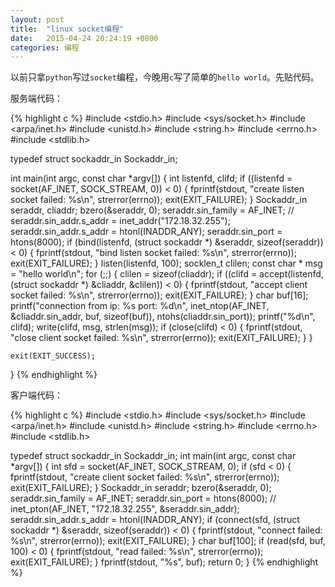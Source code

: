 ```yaml
---
layout: post
title:  "linux socket编程"
date:   2015-04-24 20:24:19 +0800
categories: 编程
---
```


以前只拿`python`写过`socket`编程，今晚用`c`写了简单的`hello world`。先贴代码。

服务端代码：

{% highlight c %}
#include <stdio.h>
#include <sys/socket.h>
#include <arpa/inet.h>
#include <unistd.h>
#include <string.h>
#include <errno.h>
#include <stdlib.h>

typedef struct sockaddr_in Sockaddr_in;

int main(int argc, const char *argv[]) {
    int listenfd, clifd; 
    if ((listenfd = socket(AF_INET, SOCK_STREAM, 0)) < 0) {
        fprintf(stdout, "create listen socket failed: %s\n", strerror(errno));
        exit(EXIT_FAILURE);
    }
    Sockaddr_in seraddr, cliaddr;
    bzero(&seraddr, 0);
    seraddr.sin_family = AF_INET;
    // seraddr.sin_addr.s_addr = inet_addr("172.18.32.255");
    seraddr.sin_addr.s_addr = htonl(INADDR_ANY);
    seraddr.sin_port = htons(8000);
    if (bind(listenfd, (struct sockaddr *) &seraddr, sizeof(seraddr)) < 0) {
        fprintf(stdout, "bind listen socket failed: %s\n", strerror(errno));
        exit(EXIT_FAILURE);
    }
    listen(listenfd, 100);
    socklen_t clilen;
    const char * msg = "hello world\n";
    for (;;) {
        clilen = sizeof(cliaddr);
        if ((clifd = accept(listenfd, (struct sockaddr *) &cliaddr, &clilen)) < 0) {
            fprintf(stdout, "accept client socket failed: %s\n", strerror(errno));
            exit(EXIT_FAILURE);
        }
        char buf[16];
        printf("connection from ip: %s port: %d\n", inet_ntop(AF_INET, &cliaddr.sin_addr, buf, sizeof(buf)), ntohs(cliaddr.sin_port)); 
        printf("%d\n", clifd);
        write(clifd, msg, strlen(msg));
        if (close(clifd) < 0) {
            fprintf(stdout, "close client socket failed: %s\n", strerror(errno));
            exit(EXIT_FAILURE);
        }
    }

    exit(EXIT_SUCCESS);
}
{% endhighlight %}

客户端代码：

{% highlight c %}
#include <stdio.h>
#include <sys/socket.h>
#include <arpa/inet.h>
#include <unistd.h>
#include <string.h>
#include <errno.h>
#include <stdlib.h>

typedef struct sockaddr_in Sockaddr_in;
int main(int argc, const char *argv[])
{
    int sfd = socket(AF_INET, SOCK_STREAM, 0);
    if (sfd < 0) {
        fprintf(stdout, "create client socket failed: %s\n", strerror(errno));
        exit(EXIT_FAILURE);
    }
    Sockaddr_in seraddr;
    bzero(&seraddr, 0);
    seraddr.sin_family = AF_INET;
    seraddr.sin_port = htons(8000);
    // inet_pton(AF_INET, "172.18.32.255", &seraddr.sin_addr);
    seraddr.sin_addr.s_addr = htonl(INADDR_ANY);
    if (connect(sfd, (struct sockaddr *) &seraddr, sizeof(seraddr)) < 0) {
        fprintf(stdout, "connect failed: %s\n", strerror(errno));
        exit(EXIT_FAILURE);
    }
    char buf[100];
    if (read(sfd, buf, 100) < 0) {
        fprintf(stdout, "read failed: %s\n", strerror(errno));
        exit(EXIT_FAILURE);
    }
    fprintf(stdout, "%s", buf);
    return 0;
}
{% endhighlight %}

